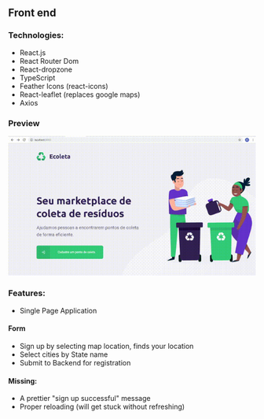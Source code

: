 ## Front end

### Technologies:

- React.js
- React Router Dom
- React-dropzone
- TypeScript
- Feather Icons (react-icons)
- React-leaflet (replaces google maps)
- Axios

### Preview

![Usability Preview](./docs/preview/web_preview.gif)


### Features:

- Single Page Application

#### Form
- Sign up by selecting map location, finds your location
- Select cities by State name
- Submit to Backend for registration

#### Missing:

- A prettier "sign up successful" message
- Proper reloading (will get stuck without refreshing)